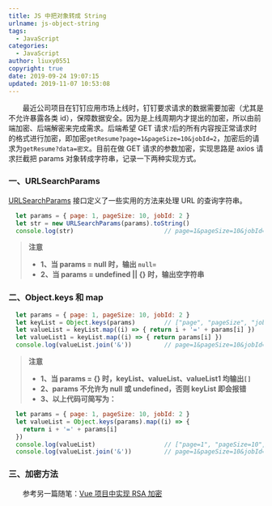```yaml
---
title: JS 中把对象转成 String
urlname: js-object-string
tags:
  - JavaScript
categories:
  - JavaScript
author: liuxy0551
copyright: true
date: 2019-09-24 19:07:15
updated: 2019-11-07 10:53:08
---
```



　　最近公司项目在钉钉应用市场上线时，钉钉要求请求的数据需要加密（尤其是不允许暴露各类 id），保障数据安全。因为是上线周期内才提出的加密，所以由前端加密、后端解密来完成需求。后端希望 GET 请求`?`后的所有内容按正常请求时的格式进行加密，即加密`getResume?page=1&pageSize=10&jobId=2`，加密后的请求为`getResume?data=密文`。目前在做 GET 请求的参数加密，实现思路是 axios 请求拦截把 params 对象转成字符串，记录一下两种实现方式。
<!--more-->


### 一、URLSearchParams

[URLSearchParams](https://developer.mozilla.org/zh-CN/docs/Web/API/URLSearchParams) 接口定义了一些实用的方法来处理 URL 的查询字符串。

``` javascript
  let params = { page: 1, pageSize: 10, jobId: 2 }
  let str = new URLSearchParams(params).toString()
  console.log(str)                         // page=1&pageSize=10&jobId=2
```

>**注意**
>* **1、当 params = null 时，输出 `null=`**
>* **2、当 params = undefined || {} 时，输出空字符串**


### 二、Object.keys 和 map

``` javascript
  let params = { page: 1, pageSize: 10, jobId: 2 }
  let keyList = Object.keys(params)        // ["page", "pageSize", "jobId"]
  let valueList = keyList.map((i) => { return i + '=' + params[i] })
  let valueList1 = keyList.map((i) => { return params[i] })                 // [1, 10, 2]
  console.log(valueList.join('&'))         // page=1&pageSize=10&jobId=2
```

>**注意**
>* **1、当 params = {} 时，keyList、valueList、valueList1 均输出`[]`**
>* **2、params 不允许为 null 或 undefined，否则 keyList 即会报错**
>* **3、以上代码可简写为：**

``` javascript
  let params = { page: 1, pageSize: 10, jobId: 2 }
  let valueList = Object.keys(params).map((i) => {
    return i + '=' + params[i]
  })
  console.log(valueList)                   // ["page=1", "pageSize=10", "jobId=2"]
  console.log(valueList.join('&'))         // page=1&pageSize=10&jobId=2
```


### 三、加密方法

　　参考另一篇随笔：[Vue 项目中实现 RSA 加密](https://liuxianyu.cn/article/vue-rsa.html)
